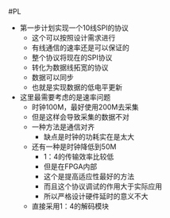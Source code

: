 #PL
* 第一步计划实现一个10线SPI的协议
	* 这个可以按照设计需求进行
	* 有线通信的速率还是可以保证的
	* 整个协议将现在的SPI协议
	* 转化为数据线拓宽的协议
	* 数据可以同步
	* 也就是实现数据的低电平更新
* 这里最需要考虑的是速率问题
	* 时钟100M，最好使用200M去采集
	* 但是这样会导致采集的数据不对
	* 一种方法是通信对齐
		* 缺点是时钟的功耗实在是太大
	* 还有一种是时钟降低到50M
		* 1：4的传输效率比较低
		* 但是在FPGA内部
		* 这个是提高适应性最好的方法
		* 而且这个协议调试的作用大于实际应用
		* 所以严格设计硬件延时的意义不大
	* 直接采用1：4的解码模块